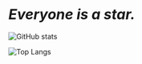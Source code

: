 # *Everyone is a star.*

![GitHub stats](https://github-readme-stats.vercel.app/api?username=TNTksals&show_icons=true&theme=cobalt&hide_border=true)

![Top Langs](https://github-readme-stats.vercel.app/api/top-langs/?username=TNTksals&layout=compact&theme=cobalt&hide_border=true)
